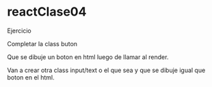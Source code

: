 # reactClase04
Ejercicio

Completar la class buton

Que se dibuje un boton en html luego de llamar al render.

Van a crear otra class input/text o el que sea y que se dibuje igual que boton en el html.